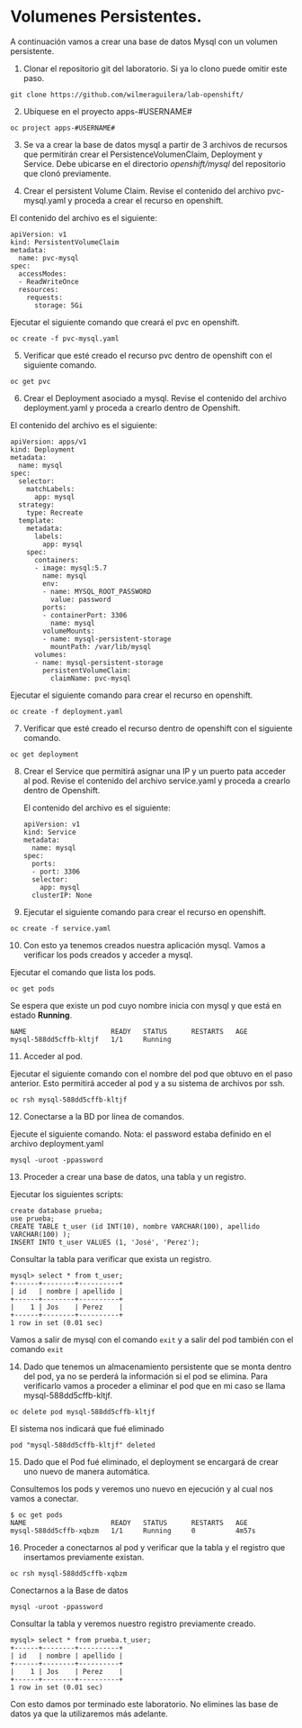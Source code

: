 # Volumenes Persistentes.



A continuación vamos a crear una base de datos Mysql con un volumen persistente.

1. Clonar el repositorio git del laboratorio. Si ya lo clono puede omitir este paso.

```
git clone https://github.com/wilmeraguilera/lab-openshift/
```
2. Ubíquese en el proyecto apps-#USERNAME#

```
oc project apps-#USERNAME#
```
 
3. Se va a crear la base de datos mysql a partir de 3 archivos de recursos que permitirán crear el PersistenceVolumenClaim, Deployment y Service. Debe ubicarse en el directorio *openshift/mysql* del repositorio que clonó previamente. 

4. Crear el persistent Volume Claim. Revise el contenido del archivo pvc-mysql.yaml y proceda a crear el recurso en openshift.

El contenido del archivo es el siguiente:
```
apiVersion: v1
kind: PersistentVolumeClaim
metadata:
  name: pvc-mysql
spec:
  accessModes:
  - ReadWriteOnce
  resources:
    requests:
      storage: 5Gi

```

Ejecutar el siguiente comando que creará el pvc en openshift.
```
oc create -f pvc-mysql.yaml 
```

5. Verificar que esté creado el recurso pvc dentro de openshift con el siguiente comando.
```
oc get pvc
```

6. Crear el Deployment asociado a mysql. Revise el contenido del archivo deployment.yaml y proceda a crearlo dentro de Openshift.

El contenido del archivo es el siguiente:

```
apiVersion: apps/v1
kind: Deployment
metadata:
  name: mysql
spec:
  selector:
    matchLabels:
      app: mysql
  strategy:
    type: Recreate
  template:
    metadata:
      labels:
        app: mysql
    spec:
      containers:
      - image: mysql:5.7
        name: mysql
        env:
        - name: MYSQL_ROOT_PASSWORD
          value: password
        ports:
        - containerPort: 3306
          name: mysql
        volumeMounts:
        - name: mysql-persistent-storage
          mountPath: /var/lib/mysql
      volumes:
      - name: mysql-persistent-storage
        persistentVolumeClaim:
          claimName: pvc-mysql
```

Ejecutar el siguiente comando para crear el recurso en openshift.
```
oc create -f deployment.yaml
```

7. Verificar que esté creado el recurso dentro de openshift con el siguiente comando.
```
oc get deployment
```


8. Crear el Service que permitirá asignar una IP y un puerto pata acceder al pod. Revise el contenido del archivo service.yaml y proceda a crearlo dentro de Openshift.
   
   El contenido del archivo es el siguiente:
   
   ```
   apiVersion: v1
   kind: Service
   metadata:
     name: mysql
   spec:
     ports:
     - port: 3306
     selector:
       app: mysql
     clusterIP: None

   ```
   
9. Ejecutar el siguiente comando para crear el recurso en openshift.
```
oc create -f service.yaml
```


10. Con esto ya tenemos creados nuestra aplicación mysql. Vamos a verificar los pods creados y acceder a mysql.

Ejecutar el comando que lista los pods.

```
oc get pods
```

Se espera que existe un pod cuyo nombre inicia con mysql y que está en estado __Running__.

```shell script
NAME                     READY   STATUS      RESTARTS   AGE
mysql-588dd5cffb-kltjf   1/1     Running
```

11. Acceder al pod.

Ejecutar el siguiente comando con el nombre del pod que obtuvo en el paso anterior. Esto permitirá acceder al pod y a su sistema de archivos por ssh.

```shell script
oc rsh mysql-588dd5cffb-kltjf
```

12. Conectarse a la BD por línea de comandos.

Ejecute el siguiente comando. 
Nota: el password estaba definido en el archivo deployment.yaml 

```
mysql -uroot -ppassword
```

13. Proceder a crear una base de datos, una tabla y un registro.

Ejecutar los siguientes scripts:

``` shell script
create database prueba;
use prueba;
CREATE TABLE t_user (id INT(10), nombre VARCHAR(100), apellido VARCHAR(100) );
INSERT INTO t_user VALUES (1, 'José', 'Perez');
```

Consultar la tabla para verificar que exista un registro.
``` shell script
mysql> select * from t_user;
+------+--------+----------+
| id   | nombre | apellido |
+------+--------+----------+
|    1 | Jos    | Perez    |
+------+--------+----------+
1 row in set (0.01 sec)
```

Vamos a salir de mysql con el comando ```exit``` y a salir del pod también con el comando ```exit```

14. Dado que tenemos un almacenamiento persistente que se monta dentro del pod, ya no se perderá la información si el pod se elimina. 
Para verificarlo vamos a proceder a eliminar el pod que en mi caso se llama mysql-588dd5cffb-kltjf.

``` shell script
oc delete pod mysql-588dd5cffb-kltjf
``` 
El sistema nos indicará que fué eliminado

```shell script
pod "mysql-588dd5cffb-kltjf" deleted
```

15. Dado que el Pod fué eliminado, el deployment se encargará de crear uno nuevo de manera automática.

Consultemos los pods y veremos uno nuevo en ejecución y al cual nos vamos a conectar.

```shell script
$ oc get pods
NAME                     READY   STATUS      RESTARTS   AGE
mysql-588dd5cffb-xqbzm   1/1     Running     0          4m57s
```

16. Proceder a conectarnos al pod y verificar que la tabla y el registro que insertamos previamente existan.

```shell script
oc rsh mysql-588dd5cffb-xqbzm
```

Conectarnos a la Base de datos
```shell script
mysql -uroot -ppassword
```

Consultar la tabla y veremos nuestro registro previamente creado.
```shell script
mysql> select * from prueba.t_user;
+------+--------+----------+
| id   | nombre | apellido |
+------+--------+----------+
|    1 | Jos    | Perez    |
+------+--------+----------+
1 row in set (0.01 sec)

```

Con esto damos por terminado este laboratorio. No elimines las base de datos ya que la utilizaremos más adelante.

























